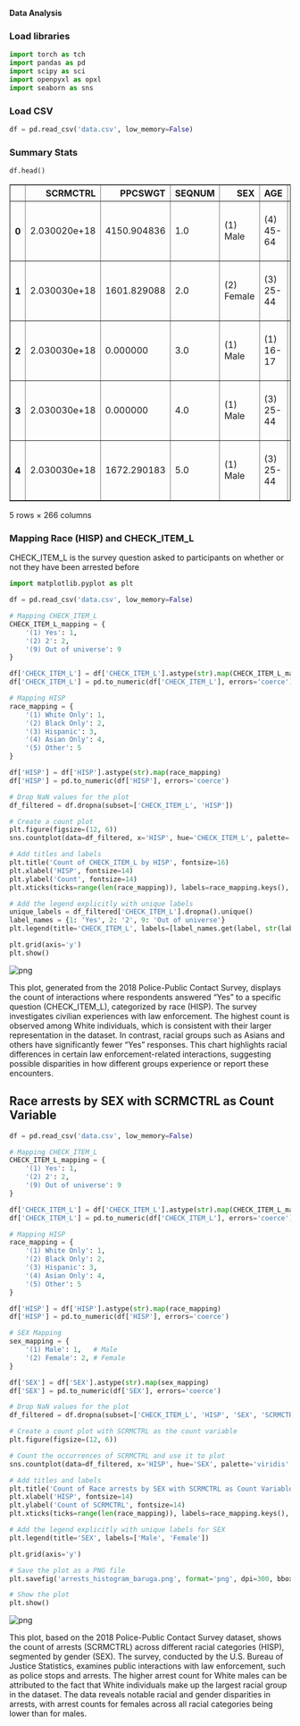 **Data Analysis**

### Load libraries


```python
import torch as tch
import pandas as pd
import scipy as sci
import openpyxl as opxl
import seaborn as sns
```

### Load CSV


```python
df = pd.read_csv('data.csv', low_memory=False)
```

### Summary Stats


```python
df.head()
```




<div>
<style scoped>
    .dataframe tbody tr th:only-of-type {
        vertical-align: middle;
    }

    .dataframe tbody tr th {
        vertical-align: top;
    }

    .dataframe thead th {
        text-align: right;
    }
</style>
<table border="1" class="dataframe">
  <thead>
    <tr style="text-align: right;">
      <th></th>
      <th>SCRMCTRL</th>
      <th>PPCSWGT</th>
      <th>SEQNUM</th>
      <th>SEX</th>
      <th>AGE</th>
      <th>INTTYPE</th>
      <th>NONINT</th>
      <th>HISP</th>
      <th>MODE</th>
      <th>PSSTRATA</th>
      <th>...</th>
      <th>V352A</th>
      <th>V352B</th>
      <th>V352C</th>
      <th>V352D</th>
      <th>V352E</th>
      <th>V352F</th>
      <th>CHECK_ITEM_J</th>
      <th>CHECK_ITEM_K</th>
      <th>CHECK_ITEM_L</th>
      <th>V353</th>
    </tr>
  </thead>
  <tbody>
    <tr>
      <th>0</th>
      <td>2.030020e+18</td>
      <td>4150.904836</td>
      <td>1.0</td>
      <td>(1) Male</td>
      <td>(4) 45-64</td>
      <td>(2) PPCS Interview - Telephone</td>
      <td>NaN</td>
      <td>(1) White Only</td>
      <td>(0) Computer-assisted personal interviewing</td>
      <td>54</td>
      <td>...</td>
      <td>NaN</td>
      <td>NaN</td>
      <td>NaN</td>
      <td>NaN</td>
      <td>NaN</td>
      <td>NaN</td>
      <td>NaN</td>
      <td>NaN</td>
      <td>NaN</td>
      <td>NaN</td>
    </tr>
    <tr>
      <th>1</th>
      <td>2.030030e+18</td>
      <td>1601.829088</td>
      <td>2.0</td>
      <td>(2) Female</td>
      <td>(3) 25-44</td>
      <td>(2) PPCS Interview - Telephone</td>
      <td>NaN</td>
      <td>(1) White Only</td>
      <td>(0) Computer-assisted personal interviewing</td>
      <td>8</td>
      <td>...</td>
      <td>NaN</td>
      <td>NaN</td>
      <td>NaN</td>
      <td>NaN</td>
      <td>NaN</td>
      <td>NaN</td>
      <td>NaN</td>
      <td>NaN</td>
      <td>NaN</td>
      <td>NaN</td>
    </tr>
    <tr>
      <th>2</th>
      <td>2.030030e+18</td>
      <td>0.000000</td>
      <td>3.0</td>
      <td>(1) Male</td>
      <td>(1) 16-17</td>
      <td>(5) PPCS Noninterview</td>
      <td>(5) NCVS Interview Completed by Proxy</td>
      <td>(2) Black Only</td>
      <td>(0) Computer-assisted personal interviewing</td>
      <td>8</td>
      <td>...</td>
      <td>NaN</td>
      <td>NaN</td>
      <td>NaN</td>
      <td>NaN</td>
      <td>NaN</td>
      <td>NaN</td>
      <td>NaN</td>
      <td>NaN</td>
      <td>NaN</td>
      <td>NaN</td>
    </tr>
    <tr>
      <th>3</th>
      <td>2.030030e+18</td>
      <td>0.000000</td>
      <td>4.0</td>
      <td>(1) Male</td>
      <td>(3) 25-44</td>
      <td>(5) PPCS Noninterview</td>
      <td>(5) NCVS Interview Completed by Proxy</td>
      <td>(1) White Only</td>
      <td>(0) Computer-assisted personal interviewing</td>
      <td>8</td>
      <td>...</td>
      <td>NaN</td>
      <td>NaN</td>
      <td>NaN</td>
      <td>NaN</td>
      <td>NaN</td>
      <td>NaN</td>
      <td>NaN</td>
      <td>NaN</td>
      <td>NaN</td>
      <td>NaN</td>
    </tr>
    <tr>
      <th>4</th>
      <td>2.030030e+18</td>
      <td>1672.290183</td>
      <td>5.0</td>
      <td>(1) Male</td>
      <td>(3) 25-44</td>
      <td>(2) PPCS Interview - Telephone</td>
      <td>NaN</td>
      <td>(2) Black Only</td>
      <td>(0) Computer-assisted personal interviewing</td>
      <td>37</td>
      <td>...</td>
      <td>NaN</td>
      <td>NaN</td>
      <td>NaN</td>
      <td>NaN</td>
      <td>NaN</td>
      <td>NaN</td>
      <td>NaN</td>
      <td>NaN</td>
      <td>NaN</td>
      <td>NaN</td>
    </tr>
  </tbody>
</table>
<p>5 rows × 266 columns</p>
</div>



### Mapping Race (HISP) and CHECK_ITEM_L

CHECK_ITEM_L is the survey question asked to participants on whether or not they have been arrested before


```python
import matplotlib.pyplot as plt

df = pd.read_csv('data.csv', low_memory=False)

# Mapping CHECK_ITEM_L
CHECK_ITEM_L_mapping = {
    '(1) Yes': 1,
    '(2) 2': 2,
    '(9) Out of universe': 9
}

df['CHECK_ITEM_L'] = df['CHECK_ITEM_L'].astype(str).map(CHECK_ITEM_L_mapping)
df['CHECK_ITEM_L'] = pd.to_numeric(df['CHECK_ITEM_L'], errors='coerce')

# Mapping HISP
race_mapping = {
    '(1) White Only': 1,
    '(2) Black Only': 2,
    '(3) Hispanic': 3,
    '(4) Asian Only': 4,
    '(5) Other': 5
}

df['HISP'] = df['HISP'].astype(str).map(race_mapping)
df['HISP'] = pd.to_numeric(df['HISP'], errors='coerce')

# Drop NaN values for the plot
df_filtered = df.dropna(subset=['CHECK_ITEM_L', 'HISP'])

# Create a count plot
plt.figure(figsize=(12, 6))
sns.countplot(data=df_filtered, x='HISP', hue='CHECK_ITEM_L', palette='viridis')

# Add titles and labels
plt.title('Count of CHECK_ITEM_L by HISP', fontsize=16)
plt.xlabel('HISP', fontsize=14)
plt.ylabel('Count', fontsize=14)
plt.xticks(ticks=range(len(race_mapping)), labels=race_mapping.keys(), rotation=45)

# Add the legend explicitly with unique labels
unique_labels = df_filtered['CHECK_ITEM_L'].dropna().unique()
label_names = {1: 'Yes', 2: '2', 9: 'Out of universe'}
plt.legend(title='CHECK_ITEM_L', labels=[label_names.get(label, str(label)) for label in unique_labels])

plt.grid(axis='y')
plt.show()
```


    
![png](output_8_0.png)
    


This plot, generated from the 2018 Police-Public Contact Survey, displays the count of interactions where respondents answered “Yes” to a specific question (CHECK_ITEM_L), categorized by race (HISP). The survey investigates civilian experiences with law enforcement. The highest count is observed among White individuals, which is consistent with their larger representation in the dataset. In contrast, racial groups such as Asians and others have significantly fewer “Yes” responses. This chart highlights racial differences in certain law enforcement-related interactions, suggesting possible disparities in how different groups experience or report these encounters.

## Race arrests by SEX with SCRMCTRL as Count Variable


```python
df = pd.read_csv('data.csv', low_memory=False)

# Mapping CHECK_ITEM_L
CHECK_ITEM_L_mapping = {
    '(1) Yes': 1,
    '(2) 2': 2,
    '(9) Out of universe': 9
}

df['CHECK_ITEM_L'] = df['CHECK_ITEM_L'].astype(str).map(CHECK_ITEM_L_mapping)
df['CHECK_ITEM_L'] = pd.to_numeric(df['CHECK_ITEM_L'], errors='coerce')

# Mapping HISP
race_mapping = {
    '(1) White Only': 1,
    '(2) Black Only': 2,
    '(3) Hispanic': 3,
    '(4) Asian Only': 4,
    '(5) Other': 5
}

df['HISP'] = df['HISP'].astype(str).map(race_mapping)
df['HISP'] = pd.to_numeric(df['HISP'], errors='coerce')

# SEX Mapping
sex_mapping = {
    '(1) Male': 1,   # Male
    '(2) Female': 2, # Female
}

df['SEX'] = df['SEX'].astype(str).map(sex_mapping)
df['SEX'] = pd.to_numeric(df['SEX'], errors='coerce')

# Drop NaN values for the plot
df_filtered = df.dropna(subset=['CHECK_ITEM_L', 'HISP', 'SEX', 'SCRMCTRL'])

# Create a count plot with SCRMCTRL as the count variable
plt.figure(figsize=(12, 6))

# Count the occurrences of SCRMCTRL and use it to plot
sns.countplot(data=df_filtered, x='HISP', hue='SEX', palette='viridis', dodge=True)

# Add titles and labels
plt.title('Count of Race arrests by SEX with SCRMCTRL as Count Variable', fontsize=16)
plt.xlabel('HISP', fontsize=14)
plt.ylabel('Count of SCRMCTRL', fontsize=14)
plt.xticks(ticks=range(len(race_mapping)), labels=race_mapping.keys(), rotation=45)

# Add the legend explicitly with unique labels for SEX
plt.legend(title='SEX', labels=['Male', 'Female'])

plt.grid(axis='y')

# Save the plot as a PNG file
plt.savefig('arrests_histogram_baruga.png', format='png', dpi=300, bbox_inches='tight')

# Show the plot
plt.show()
```


    
![png](output_11_0.png)
    


This plot, based on the 2018 Police-Public Contact Survey dataset, shows the count of arrests (SCRMCTRL) across different racial categories (HISP), segmented by gender (SEX). The survey, conducted by the U.S. Bureau of Justice Statistics, examines public interactions with law enforcement, such as police stops and arrests. The higher arrest count for White males can be attributed to the fact that White individuals make up the largest racial group in the dataset. The data reveals notable racial and gender disparities in arrests, with arrest counts for females across all racial categories being lower than for males.
